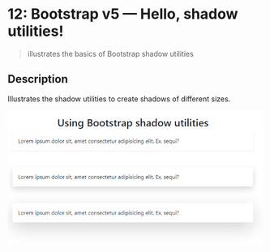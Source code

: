 # 12: Bootstrap v5 &mdash; Hello, shadow utilities!
> illustrates the basics of Bootstrap shadow utilities

## Description

Illustrates the shadow utilities to create shadows of different sizes.

![Shadows](docs/images/shadows.png)